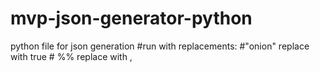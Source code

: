 # mvp-json-generator-python
python file for json generation
  #run with replacements:
                #"onion" replace with true
                # %% replace with ,